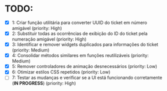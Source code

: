 # TODO:

- [x] 1: Criar função utilitária para converter UUID do ticket em número amigável (priority: High)
- [x] 2: Substituir todas as ocorrências de exibição do ID do ticket pela numeração amigável (priority: High)
- [x] 3: Identificar e remover widgets duplicados para informações do ticket (priority: Medium)
- [x] 4: Consolidar métodos similares em funções reutilizáveis (priority: Medium)
- [x] 5: Remover controladores de animação desnecessários (priority: Low)
- [x] 6: Otimizar estilos CSS repetidos (priority: Low)
- [ ] 7: Testar as mudanças e verificar se a UI está funcionando corretamente (**IN PROGRESS**) (priority: High)
